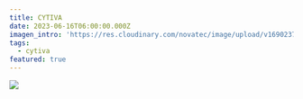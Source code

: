 ```yaml
---
title: CYTIVA
date: 2023-06-16T06:00:00.000Z
imagen_intro: 'https://res.cloudinary.com/novatec/image/upload/v1690237100/33587_10061.png'
tags:
  - cytiva
featured: true
---
```


![](https://res.cloudinary.com/novatec/image/upload/v1701970301/Notificacion_Novatec_-_Cytiva_PALL_-firmado_abluve.jpg)

